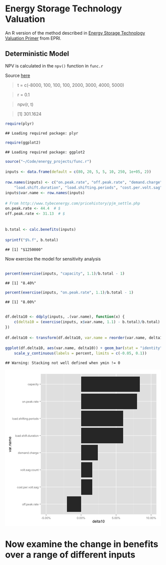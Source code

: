 Energy Storage Technology Valuation
========================================================

An R version of the method described in [Energy Storage Technology Valuation Primer](http://www.epri.com/abstracts/Pages/ProductAbstract.aspx?ProductId=000000000001008810) from EPRI.

## Deterministic Model

NPV is calculated in the `npv()` function in `func.r`

Source [here](http://tolstoy.newcastle.edu.au/R/help/05/12/16765.html)

   >t = c(-8000, 100, 100, 100, 2000, 3000, 4000, 5000)

   >r = 0.1

   >npv(r, t)

   >[1] 301.1624



```r
require(plyr)
```

```
## Loading required package: plyr
```

```r
require(ggplot2)
```

```
## Loading required package: ggplot2
```

```r
source("~/Code/energy_projects/func.r")

inputs <- data.frame(default = c(80, 20, 5, 5, 10, 250, 1e+05, 2))

row.names(inputs) <- c("on.peak.rate", "off.peak.rate", "demand.charge", "capacity", 
    "load.shift.duration", "load.shifting.periods", "cost.per.volt.sag", "volt.sag.count")
inputs$var.name <- row.names(inputs)

# From http://www.tybecenergy.com/pricehistory/pjm_settle.php
on.peak.rate <- 44.4  # $
off.peak.rate <- 31.13  # $


b.total <- calc.benefits(inputs)

sprintf("$%.f", b.total)
```

```
## [1] "$1250000"
```


Now exercise the model for sensitivity analysis


```r

percent(exercise(inputs, "capacity", 1.1)/b.total - 1)
```

```
## [1] "8.40%"
```

```r
percent(exercise(inputs, "on.peak.rate", 1.1)/b.total - 1)
```

```
## [1] "8.00%"
```

```r

df.delta10 <- ddply(inputs, .(var.name), function(x) {
    c(delta10 = (exercise(inputs, x$var.name, 1.1) - b.total)/b.total)
})

df.delta10 <- transform(df.delta10, var.name = reorder(var.name, delta10))

ggplot(df.delta10, aes(var.name, delta10)) + geom_bar(stat = "identity") + coord_flip() + 
    scale_y_continuous(labels = percent, limits = c(-0.05, 0.1))
```

```
## Warning: Stacking not well defined when ymin != 0
```

![plot of chunk figure.3-1](figure/figure.3-1.png) 


# Now examine the change in benefits over a range of different inputs



